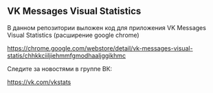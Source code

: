 ## VK Messages Visual Statistics
В данном репозитории выложен код для приложения VK Messages Visual Statistics (расширение google chrome)

https://chrome.google.com/webstore/detail/vk-messages-visual-statis/chhkkciiljiehmmfgmodhaaljggikhmc

Следите за новостями в группе ВК:

https://vk.com/vkstats
